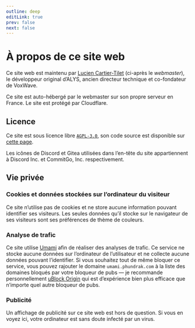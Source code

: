 ```yaml
---
outline: deep
editLink: true
prev: false
next: false
---
```


# À propos de ce site web

Ce site web est maintenu par [Lucien
Cartier-Tilet](https://phundrak.com) (ci-après le *webmaster*), le
développeur original d’ALYS, ancien directeur technique et
co-fondateur de VoxWave.

Ce site est auto-hébergé par le webmaster sur son propre serveur en
France. Le site est protégé par Cloudflare.

## Licence

Ce site est sous licence libre
[`AGPL-3.0`](https://www.gnu.org/licenses/agpl-3.0.fr.html), son code
source est disponible sur [cette
page](https://labs.phundrak.com/ALYS/alys.phundrak.com).

Les icônes de Discord et Gitea utilisées dans l’en-tête du site
appartiennent à Discord Inc. et CommitGo, Inc. respectivement.

## Vie privée

### Cookies et données stockées sur l’ordinateur du visiteur
Ce site n’utilise pas de cookies et ne store aucune information
pouvant identifier ses visiteurs. Les seules données qu’il stocke sur
le navigateur de ses visiteurs sont ses préférences de thème de
couleurs.

### Analyse de trafic
Ce site utilise [Umami](https://umami.is) afin de réaliser des
analyses de trafic. Ce service ne stocke aucune données sur
l’ordinateur de l’utilisateur et ne collecte aucune données pouvant
l’identifier. Si vous souhaitez tout de même bloquer ce service, vous
pouvez rajouter le domaine `umami.phundrak.com` à la liste des
domaines bloqués par votre bloqueur de pubs — je recommande
personnellement [uBlock Origin](https://ublockorigin.com/) qui est
d’expérience bien plus efficace que n’importe quel autre bloqueur de
pubs.

### Publicité
Un affichage de publicité sur ce site web est hors de question. Si
vous en voyez ici, votre ordinateur est sans doute infecté par un
virus.
